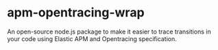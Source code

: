 # apm-opentracing-wrap
An open-source node.js package to make it easier to trace transitions in your code using Elastic APM and Opentracing specification.
